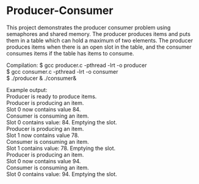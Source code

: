 # Producer-Consumer

This project demonstrates the producer consumer problem using semaphores and shared memory. The producer produces items and puts them in a table which can hold a maximum of two elements. The producer produces items when there is an open slot in the table, and the consumer consumes items if the table has items to consume.

Compilation:
$ gcc producer.c -pthread -lrt -o producer  
$ gcc consumer.c -pthread -lrt -o consumer  
$ ./producer & ./consumer&  

Example output:  
Producer is ready to produce items.  
Producer is producing an item.  
Slot 0 now contains value 84.  
Consumer is consuming an item.  
Slot 0 contains value: 84. Emptying the slot.  
Producer is producing an item.  
Slot 1 now contains value 78.  
Consumer is consuming an item.  
Slot 1 contains value: 78. Emptying the slot.  
Producer is producing an item.  
Slot 0 now contains value 94.  
Consumer is consuming an item.  
Slot 0 contains value: 94. Emptying the slot.  
